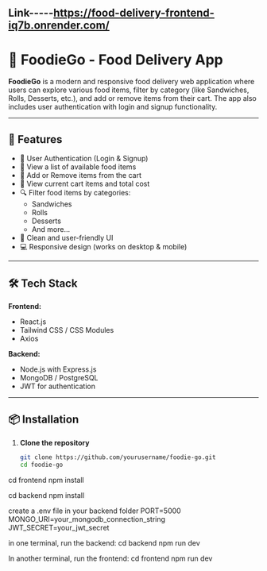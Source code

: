 
## Link-----https://food-delivery-frontend-iq7b.onrender.com/

# 🍔 FoodieGo - Food Delivery App

**FoodieGo** is a modern and responsive food delivery web application where users can explore various food items, filter by category (like Sandwiches, Rolls, Desserts, etc.), and add or remove items from their cart. The app also includes user authentication with login and signup functionality.

---

## 🚀 Features

- 🔐 User Authentication (Login & Signup)
- 🍕 View a list of available food items
- 🛒 Add or Remove items from the cart
- 🧾 View current cart items and total cost
- 🔍 Filter food items by categories:
  - Sandwiches
  - Rolls
  - Desserts
  - And more...
- 🎨 Clean and user-friendly UI
- 💻 Responsive design (works on desktop & mobile)

---

## 🛠️ Tech Stack

**Frontend:**
- React.js
- Tailwind CSS / CSS Modules
- Axios

**Backend:**
- Node.js with Express.js
- MongoDB / PostgreSQL
- JWT for authentication

---

## 📦 Installation

1. **Clone the repository**
   ```bash
   git clone https://github.com/yourusername/foodie-go.git
   cd foodie-go

cd frontend
npm install

cd backend
npm install

create a .env file in your backend folder
PORT=5000
MONGO_URI=your_mongodb_connection_string
JWT_SECRET=your_jwt_secret

in one terminal, run the backend:
cd backend
npm run dev

In another terminal, run the frontend:
cd frontend
npm run dev





